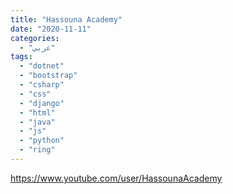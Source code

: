 ```yaml
---
title: "Hassouna Academy"
date: "2020-11-11"
categories:
  - "عربي"
tags:
  - "dotnet"
  - "bootstrap"
  - "csharp"
  - "css"
  - "django"
  - "html"
  - "java"
  - "js"
  - "python"
  - "ring"
---
```


https://www.youtube.com/user/HassounaAcademy
